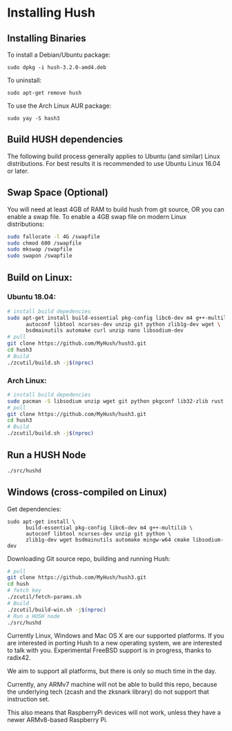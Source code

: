 # Installing Hush

## Installing Binaries

To install a Debian/Ubuntu package:

	sudo dpkg -i hush-3.2.0-amd4.deb

To uninstall:

	sudo apt-get remove hush

To use the Arch Linux AUR package:

    sudo yay -S hash3

## Build HUSH dependencies

The following build process generally applies to Ubuntu (and similar) Linux
distributions. For best results it is recommended to use Ubuntu Linux 16.04
or later.

## Swap Space (Optional)
You will need at least 4GB of RAM to build hush from git source, OR you can
enable a swap file. To enable a 4GB swap file on modern Linux distributions:

```sh
sudo fallocate -l 4G /swapfile
sudo chmod 600 /swapfile
sudo mkswap /swapfile
sudo swapon /swapfile
```

## Build on Linux:

### Ubuntu 18.04:

```sh
# install build depedencies
sudo apt-get install build-essential pkg-config libc6-dev m4 g++-multilib \
      autoconf libtool ncurses-dev unzip git python zlib1g-dev wget \
      bsdmainutils automake curl unzip nano libsodium-dev
# pull
git clone https://github.com/MyHush/hush3.git
cd hush3
# Build
./zcutil/build.sh -j$(nproc)
```

### Arch Linux:

```sh
# install build depedencies
sudo pacman -S libsodium unzip wget git python pkgconf lib32-zlib rust
# pull
git clone https://github.com/MyHush/hush3.git
cd hush3
# Build
./zcutil/build.sh -j$(nproc)
```

## Run a HUSH Node

```sh
./src/hushd
```

## Windows (cross-compiled on Linux)
Get dependencies:
```ssh
sudo apt-get install \
      build-essential pkg-config libc6-dev m4 g++-multilib \
      autoconf libtool ncurses-dev unzip git python \
      zlib1g-dev wget bsdmainutils automake mingw-w64 cmake libsodium-dev
```

Downloading Git source repo, building and running Hush:

```sh
# pull
git clone https://github.com/MyHush/hush3.git
cd hush
# fetch key
./zcutil/fetch-params.sh
# Build
./zcutil/build-win.sh -j$(nproc)
# Run a HUSH node
./src/hushd
```

Currently Linux, Windows and Mac OS X are our supported platforms. If you
are interested in porting Hush to a new operating system, we are interested
to talk with you. Experimental FreeBSD support is in progress, thanks to radix42.

We aim to support all platforms, but there is only so much time in the day.

Currently, any ARMv7 machine will not be able to build this repo, because the
underlying tech (zcash and the zksnark library) do not support that instruction
set.

This also means that RaspberryPi devices will not work, unless they have a
newer ARMv8-based Raspberry Pi.
